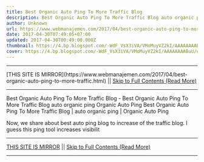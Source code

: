 ```yaml
---
title: Best Organic Auto Ping To More Traffic Blog
description: Best Organic Auto Ping To More Traffic Blog auto organic ping Organic Auto Ping
author: Unknown
url: https://www.webmanajemen.com/2017/04/best-organic-auto-ping-to-more-traffic.html
date: 2017-04-30T07:49:05+07:00
updated: 2017-04-30T00:49:00.000Z
thumbnail: https://4.bp.blogspot.com/-WdF_VsX3iVA/VMoMuyVZ2kI/AAAAAAAABuU/uqgnLoCEysE/s1600/Pingtest.net.png
cover: https://4.bp.blogspot.com/-WdF_VsX3iVA/VMoMuyVZ2kI/AAAAAAAABuU/uqgnLoCEysE/s1600/Pingtest.net.png
---
```


<hr/> [THIS SITE IS MIRROR](https://www.webmanajemen.com/2017/04/best-organic-auto-ping-to-more-traffic.html) || <a href="https://www.webmanajemen.com/2017/04/best-organic-auto-ping-to-more-traffic.html" rel="follow" class="button" id="read-more">Skip to Full Contents (Read More)</a> <hr/> Best Organic Auto Ping To More Traffic Blog - Best Organic Auto Ping To More Traffic Blog auto organic ping Organic Auto Ping Best Organic Auto Ping To More Traffic Blog | auto organic ping | Organic Auto Ping

Now, we share about best auto ping blog to increase of the traffic blog. I guess this ping tool increases visibilit <hr/> [THIS SITE IS MIRROR](https://www.webmanajemen.com/2017/04/best-organic-auto-ping-to-more-traffic.html) || <a href="https://www.webmanajemen.com/2017/04/best-organic-auto-ping-to-more-traffic.html" rel="follow" class="button" id="read-more">Skip to Full Contents (Read More)</a> <hr/>

<script>
    if (location.host.includes('dimaslanjaka12')) {
      location.replace('https://www.webmanajemen.com/2017/04/best-organic-auto-ping-to-more-traffic.html');
    }
  </script>